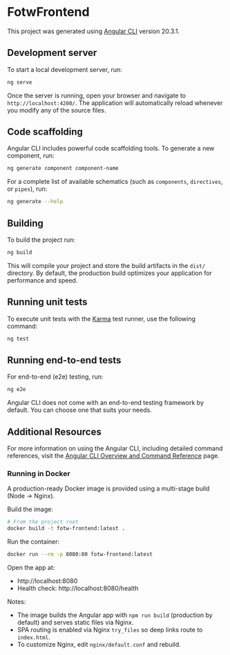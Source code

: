 # FotwFrontend

This project was generated using [Angular CLI](https://github.com/angular/angular-cli) version 20.3.1.

## Development server

To start a local development server, run:

```bash
ng serve
```

Once the server is running, open your browser and navigate to `http://localhost:4200/`. The application will automatically reload whenever you modify any of the source files.

## Code scaffolding

Angular CLI includes powerful code scaffolding tools. To generate a new component, run:

```bash
ng generate component component-name
```

For a complete list of available schematics (such as `components`, `directives`, or `pipes`), run:

```bash
ng generate --help
```

## Building

To build the project run:

```bash
ng build
```

This will compile your project and store the build artifacts in the `dist/` directory. By default, the production build optimizes your application for performance and speed.

## Running unit tests

To execute unit tests with the [Karma](https://karma-runner.github.io) test runner, use the following command:

```bash
ng test
```

## Running end-to-end tests

For end-to-end (e2e) testing, run:

```bash
ng e2e
```

Angular CLI does not come with an end-to-end testing framework by default. You can choose one that suits your needs.

## Additional Resources

For more information on using the Angular CLI, including detailed command references, visit the [Angular CLI Overview and Command Reference](https://angular.dev/tools/cli) page.


### Running in Docker

A production-ready Docker image is provided using a multi-stage build (Node → Nginx).

Build the image:

```bash
# From the project root
docker build -t fotw-frontend:latest .
```

Run the container:

```bash
docker run --rm -p 8080:80 fotw-frontend:latest
```

Open the app at:

- http://localhost:8080
- Health check: http://localhost:8080/health

Notes:
- The image builds the Angular app with `npm run build` (production by default) and serves static files via Nginx.
- SPA routing is enabled via Nginx `try_files` so deep links route to `index.html`.
- To customize Nginx, edit `nginx/default.conf` and rebuild.
